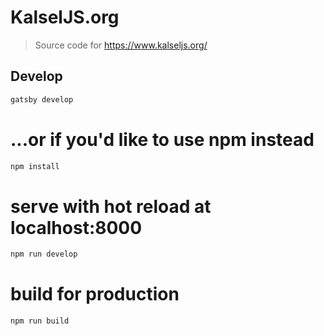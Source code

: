 # KalselJS.org
> Source code for https://www.kalseljs.org/

## Develop
```bash
gatsby develop
```

# ...or if you'd like to use npm instead
```bash
npm install
```

# serve with hot reload at localhost:8000
```bash
npm run develop
```

# build for production
```bash
npm run build
```


